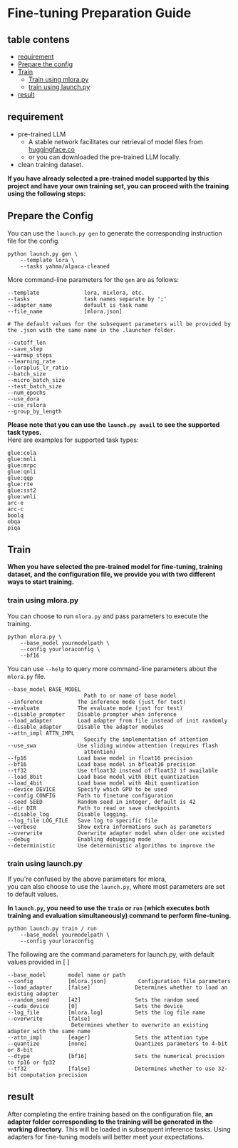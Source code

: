 # Fine-tuning Preparation Guide
## table contens
- [requirement](Training.md#requirement)
- [Prepare the config](Training.md#prepare-the-config)
- [Train](Training.md#train)
    - [Train using mlora.py](Training.md#train-using-mlorapy)
    - [train using launch.py](Training.md#train-using-launchpy)
- [result](Training.md#result)

## requirement
- pre-trained LLM
    - A stable network facilitates our retrieval of model files from [huggingface.co](https://huggingface.co)
    - or you can downloaded the pre-trained LLM locally.
- clean training dataset.

**If you have already selected a pre-trained model supported by this project and have your own training set, you can proceed with the training using the following steps:**
## Prepare the Config

You can use the `launch.py gen` to generate the corresponding instruction file for the config.
```
python launch.py gen \
    --template lora \
    --tasks yahma/alpaca-cleaned
```
More command-line parameters for the `gen` are as follows:
```
--template              lora, mixlora, etc.
--tasks                 task names separate by ';'
--adapter_name          default is task name
--file_name             [mlora.json]

# The default values for the subsequent parameters will be provided by the .json with the same name in the .launcher folder.

--cutoff_len            
--save_step
--warmup_steps
--learning_rate
--loraplus_lr_ratio
--batch_size
--micro_batch_size
--test_batch_size
--num_epochs            
--use_dora
--use_rslora
--group_by_length
```
**Please note that you can use the `launch.py avail` to see the supported task types.**\
Here are examples for supported task types:
```
glue:cola
glue:mnli
glue:mrpc
glue:qnli
glue:qqp
glue:rte
glue:sst2
glue:wnli
arc-e
arc-c
boolq
obqa
piqa
```

## Train
**When you have selected the pre-trained model for fine-tuning, training dataset, and the configuration file, we provide you with two different ways to start training.**

### train using mlora.py
You can choose to run `mlora.py` and pass parameters to execute the training.
```
python mlora.py \
    --base_model yourmodelpath \
    --config yourloraconfig \
    --bf16
```
You can use `--help` to query more command-line parameters about the `mlora.py` file.
```
--base_model BASE_MODEL
                        Path to or name of base model
--inference           The inference mode (just for test)
--evaluate            The evaluate mode (just for test)
--disable_prompter    Disable prompter when inference
--load_adapter        Load adapter from file instead of init randomly
--disable_adapter     Disable the adapter modules
--attn_impl ATTN_IMPL 
                        Specify the implementation of attention
--use_swa             Use sliding window attention (requires flash
                        attention)
--fp16                Load base model in float16 precision
--bf16                Load base model in bfloat16 precision
--tf32                Use tfloat32 instead of float32 if available
--load_8bit           Load base model with 8bit quantization
--load_4bit           Load base model with 4bit quantization
--device DEVICE       Specify which GPU to be used
--config CONFIG       Path to finetune configuration
--seed SEED           Random seed in integer, default is 42
--dir DIR             Path to read or save checkpoints
--disable_log         Disable logging.
--log_file LOG_FILE   Save log to specific file
--verbose             Show extra informations such as parameters
--overwrite           Overwrite adapter model when older one existed
--debug               Enabling debugging mode
--deterministic       Use deterministic algorithms to improve the
```
### train using launch.py
If you're confused by the above parameters for mlora, \
you can also choose to use the `launch.py`, where most parameters are set to default values. 

**In `launch.py`, you need to use the `train` or `run` (which executes both training and evaluation simultaneously) command to perform fine-tuning.**
```
python launch.py train / run
    --base_model yourmodelpath \
    --config yourloraconfig 
```
The following are the command parameters for launch.py, with default values provided in [ ]

```
--base_model       model name or path
--config           [mlora.json]          Configuration file parameters
--load_adapter     [false]              Determines whether to load an existing adapter
--random_seed      [42]                 Sets the random seed
--cuda_device      [0]                  Sets the device
--log_file         [mlora.log]          Sets the log file name
--overwrite        [false]              
                    Determines whether to overwrite an existing adapter with the same name
--attn_impl        [eager]              Sets the attention type
--quantize         [none]               Quantizes parameters to 4-bit or 8-bit
--dtype            [bf16]               Sets the numerical precision to fp16 or fp32
--tf32             [false]              Determines whether to use 32-bit computation precision
```

## result
After completing the entire training based on the configuration file, **an adapter folder corresponding to the training will be generated in the working directory**. This will be loaded in subsequent inference tasks. Using adapters for fine-tuning models will better meet your expectations.
